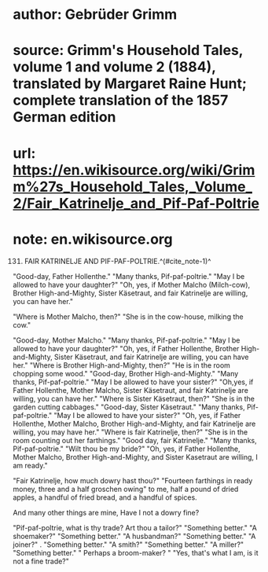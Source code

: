 # author: Gebrüder Grimm
# source: Grimm's Household Tales, volume 1 and volume 2 (1884), translated by Margaret Raine Hunt; complete translation of the 1857 German edition
# url: https://en.wikisource.org/wiki/Grimm%27s_Household_Tales,_Volume_2/Fair_Katrinelje_and_Pif-Paf-Poltrie
# note: en.wikisource.org
131. FAIR KATRINELJE AND PIF-PAF-POLTRIE.^(#cite_note-1)^ 

"Good-day, Father Hollenthe." "Many thanks, Pif-paf-poltrie." "May I be allowed to have your daughter?" "Oh, yes, if Mother Malcho (Milch-cow), Brother High-and-Mighty, Sister Käsetraut, and fair Katrinelje are willing, you can have her." 

"Where is Mother Malcho, then?" "She is in the cow-house, milking the cow." 

"Good-day, Mother Malcho." "Many thanks, Pif-paf-poltrie." "May I be allowed to have your daughter?" "Oh, yes, if Father Hollenthe, Brother High-and-Mighty, Sister Käsetraut, and fair Katrinelje are willing, you can have her." "Where is Brother High-and-Mighty, then?" "He is in the room chopping some wood." "Good-day, Brother High-and-Mighty." "Many thanks, Pif-paf-poltrie." "May I be allowed to have your sister?" "Oh, ​yes, if Father Hollenthe, Mother Malcho, Sister Käsetraut, and fair Katrinelje are willing, you can have her." "Where is Sister Käsetraut, then?" "She is in the garden cutting cabbages." "Good-day, Sister Käsetraut." "Many thanks, Pif-paf-poltrie." "May I be allowed to have your sister?" "Oh, yes, if Father Hollenthe, Mother Malcho, Brother High-and-Mighty, and fair Katrinelje are willing, you may have her." "Where is fair Katrinelje, then?" "She is in the room counting out her farthings." "Good day, fair Katrinelje." "Many thanks, Pif-paf-poltrie." "Wilt thou be my bride?" "Oh, yes, if Father Hollenthe, Mother Malcho, Brother High-and-Mighty, and Sister Kasetraut are willing, I am ready." 

"Fair Katrinelje, how much dowry hast thou?" "Fourteen farthings in ready money, three and a half groschen owing" to me, half a pound of dried apples, a handful of fried bread, and a handful of spices. 

And many other things are mine, Have I not a dowry fine? 

"Pif-paf-poltrie, what is thy trade? Art thou a tailor?" "Something better." "A shoemaker?" "Something better." "A husbandman?" "Something better." "A joiner?" . "Something better." "A smith?" "Something better." "A miller?" "Something better." " Perhaps a broom-maker? " "Yes, that's what I am, is it not a fine trade?" 

